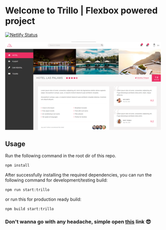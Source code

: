 # Welcome to Trillo | Flexbox powered project

[![Netlify Status](https://api.netlify.com/api/v1/badges/0c0a437f-75fd-4870-966f-72e3ed07a9ca/deploy-status)](https://app.netlify.com/sites/css-showcase-trillo/deploys)

<a href="https://css-showcase-trillo.netlify.app/"><img src="img/trillo.png"/></a>

## Usage
Run the following command in the root dir of this repo.
```bash
npm install
```

After successfully installing the required dependencies, you can
run the following command for development/testing build:

```bash
npm run start:trillo
```
or run this for production ready build:
```bash
npm build start:trillo
```

### Don't wanna go with any headache, simple open [this](https://css-showcase-trillo.netlify.app/) link 😎